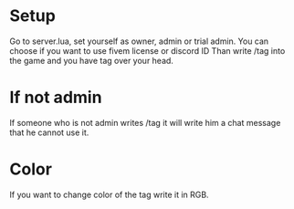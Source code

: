 # Setup
Go to server.lua, set yourself as owner, admin or trial admin.
You can choose if you want to use fivem license or discord ID
Than write /tag into the game and you have tag over your head.
# If not admin
If someone who is not admin writes /tag it will write him a chat message that he cannot use it.
# Color
If you want to change color of the tag write it in RGB.
